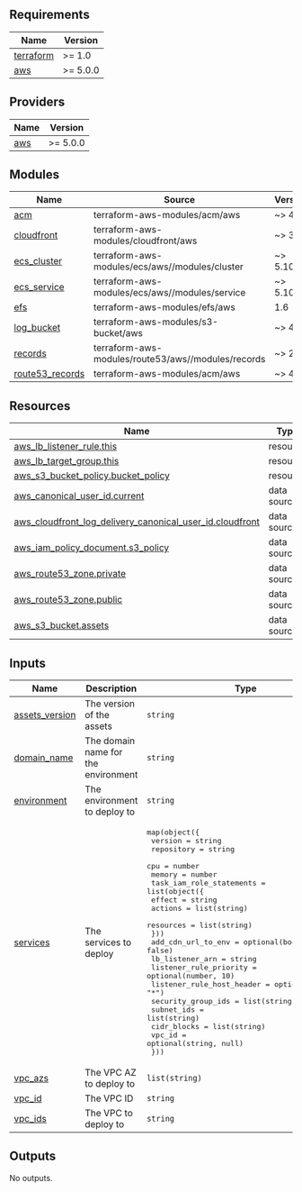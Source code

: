 <!-- BEGIN_TF_DOCS -->

## Requirements

| Name                                                                     | Version  |
| ------------------------------------------------------------------------ | -------- |
| <a name="requirement_terraform"></a> [terraform](#requirement_terraform) | >= 1.0   |
| <a name="requirement_aws"></a> [aws](#requirement_aws)                   | >= 5.0.0 |

## Providers

| Name                                             | Version  |
| ------------------------------------------------ | -------- |
| <a name="provider_aws"></a> [aws](#provider_aws) | >= 5.0.0 |

## Modules

| Name                                                                             | Source                                             | Version |
| -------------------------------------------------------------------------------- | -------------------------------------------------- | ------- |
| <a name="module_acm"></a> [acm](#module_acm)                                     | terraform-aws-modules/acm/aws                      | ~> 4.0  |
| <a name="module_cloudfront"></a> [cloudfront](#module_cloudfront)                | terraform-aws-modules/cloudfront/aws               | ~> 3.4  |
| <a name="module_ecs_cluster"></a> [ecs_cluster](#module_ecs_cluster)             | terraform-aws-modules/ecs/aws//modules/cluster     | ~> 5.10 |
| <a name="module_ecs_service"></a> [ecs_service](#module_ecs_service)             | terraform-aws-modules/ecs/aws//modules/service     | ~> 5.10 |
| <a name="module_efs"></a> [efs](#module_efs)                                     | terraform-aws-modules/efs/aws                      | 1.6     |
| <a name="module_log_bucket"></a> [log_bucket](#module_log_bucket)                | terraform-aws-modules/s3-bucket/aws                | ~> 4.0  |
| <a name="module_records"></a> [records](#module_records)                         | terraform-aws-modules/route53/aws//modules/records | ~> 2.0  |
| <a name="module_route53_records"></a> [route53_records](#module_route53_records) | terraform-aws-modules/acm/aws                      | ~> 4.0  |

## Resources

| Name                                                                                                                                                                                 | Type        |
| ------------------------------------------------------------------------------------------------------------------------------------------------------------------------------------ | ----------- |
| [aws_lb_listener_rule.this](https://registry.terraform.io/providers/hashicorp/aws/latest/docs/resources/lb_listener_rule)                                                            | resource    |
| [aws_lb_target_group.this](https://registry.terraform.io/providers/hashicorp/aws/latest/docs/resources/lb_target_group)                                                              | resource    |
| [aws_s3_bucket_policy.bucket_policy](https://registry.terraform.io/providers/hashicorp/aws/latest/docs/resources/s3_bucket_policy)                                                   | resource    |
| [aws_canonical_user_id.current](https://registry.terraform.io/providers/hashicorp/aws/latest/docs/data-sources/canonical_user_id)                                                    | data source |
| [aws_cloudfront_log_delivery_canonical_user_id.cloudfront](https://registry.terraform.io/providers/hashicorp/aws/latest/docs/data-sources/cloudfront_log_delivery_canonical_user_id) | data source |
| [aws_iam_policy_document.s3_policy](https://registry.terraform.io/providers/hashicorp/aws/latest/docs/data-sources/iam_policy_document)                                              | data source |
| [aws_route53_zone.private](https://registry.terraform.io/providers/hashicorp/aws/latest/docs/data-sources/route53_zone)                                                              | data source |
| [aws_route53_zone.public](https://registry.terraform.io/providers/hashicorp/aws/latest/docs/data-sources/route53_zone)                                                               | data source |
| [aws_s3_bucket.assets](https://registry.terraform.io/providers/hashicorp/aws/latest/docs/data-sources/s3_bucket)                                                                     | data source |

## Inputs

| Name                                                                        | Description                         | Type                                                                                                                                                                                                                                                                                                                                                                                                                                                                                                                                                                           | Default | Required |
| --------------------------------------------------------------------------- | ----------------------------------- | ------------------------------------------------------------------------------------------------------------------------------------------------------------------------------------------------------------------------------------------------------------------------------------------------------------------------------------------------------------------------------------------------------------------------------------------------------------------------------------------------------------------------------------------------------------------------------ | ------- | :------: |
| <a name="input_assets_version"></a> [assets_version](#input_assets_version) | The version of the assets           | `string`                                                                                                                                                                                                                                                                                                                                                                                                                                                                                                                                                                       | n/a     |   yes    |
| <a name="input_domain_name"></a> [domain_name](#input_domain_name)          | The domain name for the environment | `string`                                                                                                                                                                                                                                                                                                                                                                                                                                                                                                                                                                       | n/a     |   yes    |
| <a name="input_environment"></a> [environment](#input_environment)          | The environment to deploy to        | `string`                                                                                                                                                                                                                                                                                                                                                                                                                                                                                                                                                                       | n/a     |   yes    |
| <a name="input_services"></a> [services](#input_services)                   | The services to deploy              | <pre>map(object({<br> version = string<br> repository = string<br> cpu = number<br> memory = number<br> task_iam_role_statements = list(object({<br> effect = string<br> actions = list(string)<br> resources = list(string)<br> }))<br> add_cdn_url_to_env = optional(bool, false)<br> lb_listener_arn = string<br> listener_rule_priority = optional(number, 10)<br> listener_rule_host_header = optional(string, "\*")<br> security_group_ids = list(string)<br> subnet_ids = list(string)<br> cidr_blocks = list(string)<br> vpc_id = optional(string, null)<br> }))</pre> | `{}`    |    no    |
| <a name="input_vpc_azs"></a> [vpc_azs](#input_vpc_azs)                      | The VPC AZ to deploy to             | `list(string)`                                                                                                                                                                                                                                                                                                                                                                                                                                                                                                                                                                 | n/a     |   yes    |
| <a name="input_vpc_id"></a> [vpc_id](#input_vpc_id)                         | The VPC ID                          | `string`                                                                                                                                                                                                                                                                                                                                                                                                                                                                                                                                                                       | n/a     |   yes    |
| <a name="input_vpc_ids"></a> [vpc_ids](#input_vpc_ids)                      | The VPC to deploy to                | `string`                                                                                                                                                                                                                                                                                                                                                                                                                                                                                                                                                                       | n/a     |   yes    |

## Outputs

No outputs.

<!-- END_TF_DOCS -->
